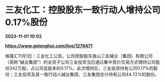 # 三友化工：控股股东一致行动人增持公司0.17%股份

**2023-11-01 10:02**

**https://www.gelonghui.com/live/1276471**

格隆汇11月1日｜三友化工公告，公司控股股东唐山三友碱业（集团）有限公司（简称“碱业集团”）的全资子公司三友投资当日通过集中竞价交易方式增持公司股份342万股，占公司总股本的0.17%。此次增持后，三友投资持有公司0.17%的股份；三友投资及其一致行动人碱业集团、三友集团合计持有公司44.72%的股份。